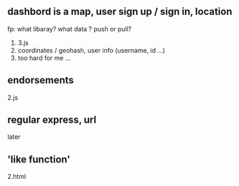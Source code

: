 ## dashbord is a map, user sign up / sign in, location

fp: what libaray? what data ? push or pull?
1. 3.js
2. coordinates / geohash, user info (username, id ...)
3. too hard for me ...

## endorsements
2.js

## regular express, url
later

## 'like function'
2.html